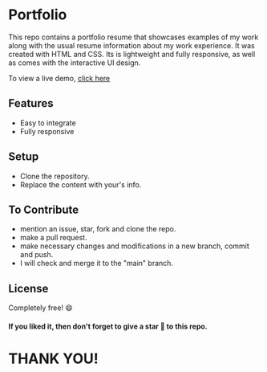 # Portfolio

This repo contains a portfolio resume that showcases examples of my work along with the usual resume information about my work experience.
It was created with HTML and CSS. Its is lightweight and fully responsive, as well as comes with the interactive UI design.

To view a live demo, [click here](https://samarjeetbanik.github.io/my-portfolio/)

## Features

* Easy to integrate
* Fully responsive

## Setup

* Clone the repository.
* Replace the content with your's info.

## To Contribute

* mention an issue, star, fork and clone the repo.
* make a pull request.
* make necessary changes and modifications in a new branch, commit and push.
* I will check and merge it to the "main" branch.

## License

Completely free! 😄

#### **If you liked it, then don't forget to give a star 🌟 to this repo.**

# THANK YOU!
